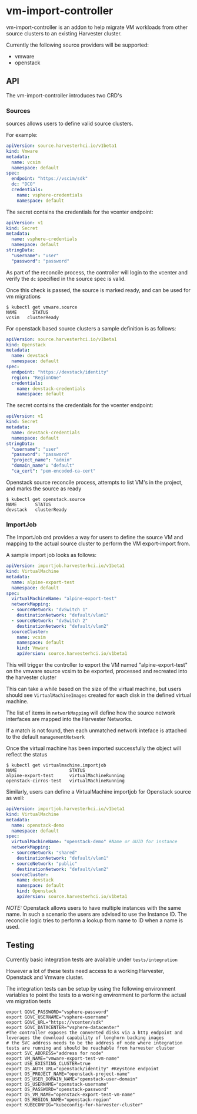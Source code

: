 # vm-import-controller

vm-import-controller is an addon to help migrate VM workloads from other source clusters to an existing Harvester cluster.

Currently the following source providers will be supported:
* vmware
* openstack

## API
The vm-import-controller introduces two CRD's

### Sources
sources allows users to define valid source clusters.

For example:

```yaml
apiVersion: source.harvesterhci.io/v1beta1
kind: Vmware
metadata:
  name: vcsim
  namespace: default
spec:
  endpoint: "https://vscim/sdk"
  dc: "DCO"
  credentials:
    name: vsphere-credentials
    namespace: default
```

The secret contains the credentials for the vcenter endpoint:

```yaml
apiVersion: v1
kind: Secret
metadata: 
  name: vsphere-credentials
  namespace: default
stringData:
  "username": "user"
  "password": "password"
```

As part of the reconcile process, the controller will login to the vcenter and verify the `dc` specified in the source spec is valid.

Once this check is passed, the source is marked ready, and can be used for vm migrations

```shell
$ kubectl get vmware.source 
NAME      STATUS
vcsim   clusterReady
```

For openstack based source clusters a sample definition is as follows:

```yaml
apiVersion: source.harvesterhci.io/v1beta1
kind: Openstack
metadata:
  name: devstack
  namespace: default
spec:
  endpoint: "https://devstack/identity"
  region: "RegionOne"
  credentials:
    name: devstack-credentials
    namespace: default
```

The secret contains the credentials for the vcenter endpoint:

```yaml
apiVersion: v1
kind: Secret
metadata: 
  name: devstack-credentials
  namespace: default
stringData:
  "username": "user"
  "password": "password"
  "project_name": "admin"
  "domain_name": "default"
  "ca_cert": "pem-encoded-ca-cert"
```

Openstack source reconcile process, attempts to list VM's in the project, and marks the source as ready

```shell
$ kubectl get openstack.source
NAME       STATUS
devstack   clusterReady
```

### ImportJob
The ImportJob crd provides a way for users to define the source VM and mapping to the actual source cluster to perform the VM export-import from.

A sample import job looks as follows:

```yaml
apiVersion: importjob.harvesterhci.io/v1beta1
kind: VirtualMachine
metadata:
  name: alpine-export-test
  namespace: default
spec: 
  virtualMachineName: "alpine-export-test"
  networkMapping:
  - sourceNetwork: "dvSwitch 1"
    destinationNetwork: "default/vlan1"
  - sourceNetwork: "dvSwitch 2"
    destinationNetwork: "default/vlan2"
  sourceCluster: 
    name: vcsim
    namespace: default
    kind: Vmware
    apiVersion: source.harvesterhci.io/v1beta1
```

This will trigger the controller to export the VM named "alpine-export-test" on the vmware source vcsim to be exported, processed and recreated into the harvester cluster

This can take a while based on the size of the virtual machine, but users should see `VirtualMachineImages` created for each disk in the defined virtual machine.

The list of items in `networkMapping` will define how the source network interfaces are mapped into the Harvester Networks.

If a match is not found, then each unmatched network inteface is attached to the default `managementNetwork`

Once the virtual machine has been imported successfully the object will reflect the status

```shell
$ kubectl get virtualmachine.importjob
NAME                    STATUS
alpine-export-test      virtualMachineRunning
openstack-cirros-test   virtualMachineRunning

```

Similarly, users can define a VirtualMachine importjob for Openstack source as well:

```yaml
apiVersion: importjob.harvesterhci.io/v1beta1
kind: VirtualMachine
metadata:
  name: openstack-demo
  namespace: default
spec: 
  virtualMachineName: "openstack-demo" #Name or UUID for instance
  networkMapping:
  - sourceNetwork: "shared"
    destinationNetwork: "default/vlan1"
  - sourceNetwork: "public"
    destinationNetwork: "default/vlan2"
  sourceCluster: 
    name: devstack
    namespace: default
    kind: Openstack
    apiVersion: source.harvesterhci.io/v1beta1
```

*NOTE:* Openstack allows users to have multiple instances with the same name. In such a scenario the users are advised to use the Instance ID. The reconcile logic tries to perform a lookup from name to ID when a name is used.


## Testing
Currently basic integration tests are available under `tests/integration`

However a lot of these tests need access to a working Harvester, Openstack and Vmware cluster.

The integration tests can be setup by using the following environment variables to point the tests to a working environment to perform the actual vm migration tests

```shell
export GOVC_PASSWORD="vsphere-password"
export GOVC_USERNAME="vsphere-username"
export GOVC_URL="https://vcenter/sdk"
export GOVC_DATACENTER="vsphere-datacenter"
#The controller exposes the converted disks via a http endpoint and leverages the download capability of longhorn backing images
# the SVC address needs to be the address of node where integration tests are running and should be reachable from harvester cluster
export SVC_ADDRESS="address for node" 
export VM_NAME="vmware-export-test-vm-name"
export USE_EXISTING_CLUSTER=true
export OS_AUTH_URL="openstack/identity" #Keystone endpoint
export OS_PROJECT_NAME="openstack-project-name"
export OS_USER_DOMAIN_NAME="openstack-user-domain"
export OS_USERNAME="openstack-username"
export OS_PASSWORD="openstack-password"
export OS_VM_NAME="openstack-export-test-vm-name"
export OS_REGION_NAME="openstack-region"
export KUBECONFIG="kubeconfig-for-harvester-cluster"
```